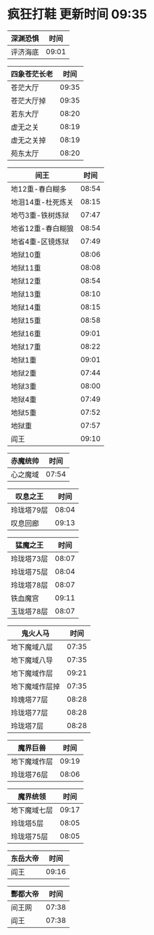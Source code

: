 # 疯狂打鞋 更新时间 09:35

| 深渊恐惧   | 时间    |
|--------|-------|
| 评济海底 | 09:01 |

| 四象苍茫长老   | 时间    |
|--------|-------|
| 苍茫大厅 | 09:35 |
| 苍茫大厅掉 | 09:35 |
| 若东大厅 | 08:20 |
| 虚无之关 | 08:19 |
| 虚无之关掉 | 08:19 |
| 苑东太厅 | 08:20 |

| 间王   | 时间    |
|--------|-------|
| 地12重-春白糊多 | 08:54 |
| 地泪14重-杜死炼关 | 08:15 |
| 地芍3重-铁树炼狱 | 07:47 |
| 地省12重-春白糊狼 | 08:54 |
| 地省4重-区镜炼狱 | 07:49 |
| 地狱10重 | 08:06 |
| 地狱11重 | 08:08 |
| 地狱12重 | 08:54 |
| 地狱13重 | 08:10 |
| 地狱14重 | 08:15 |
| 地狱15重 | 08:58 |
| 地狱16重 | 09:01 |
| 地狱17重 | 08:22 |
| 地狱1重 | 09:01 |
| 地狱2重 | 07:44 |
| 地狱3重 | 08:00 |
| 地狱4重 | 07:49 |
| 地狱5重 | 07:52 |
| 地狱重 | 07:57 |
| 阎王 | 09:10 |

| 赤魔统帅   | 时间    |
|--------|-------|
| 心之魔域 | 07:54 |

| 叹息之王   | 时间    |
|--------|-------|
| 玲珑塔79层 | 08:04 |
| 叹息回廊 | 09:13 |

| 猛魔之王   | 时间    |
|--------|-------|
| 玲珑塔73层 | 08:07 |
| 玲珑塔75层 | 08:04 |
| 玲珑塔78层 | 08:07 |
| 铁血魔宫 | 09:11 |
| 玉珑塔78层 | 08:07 |

| 鬼火人马   | 时间    |
|--------|-------|
| 地下魔域八层 | 07:35 |
| 地下魔域八导 | 07:35 |
| 地下魔域作层 | 09:21 |
| 地下魔域作层掉 | 07:35 |
| 玲瑰塔77层 | 08:28 |
| 玲珑塔77层 | 08:28 |
| 玲珑塔7层 | 08:28 |

| 魔界巨兽   | 时间    |
|--------|-------|
| 地下魔域作层 | 09:19 |
| 玲珑塔76层 | 08:06 |

| 魔界统领   | 时间    |
|--------|-------|
| 地下魔域七层 | 09:17 |
| 玲珑塔5层 | 08:05 |
| 玲珑塔75层 | 08:05 |

| 东岳大帝   | 时间    |
|--------|-------|
| 阎王 | 09:16 |

| 酆都大帝   | 时间    |
|--------|-------|
| 间王网 | 07:38 |
| 阎王 | 07:38 |